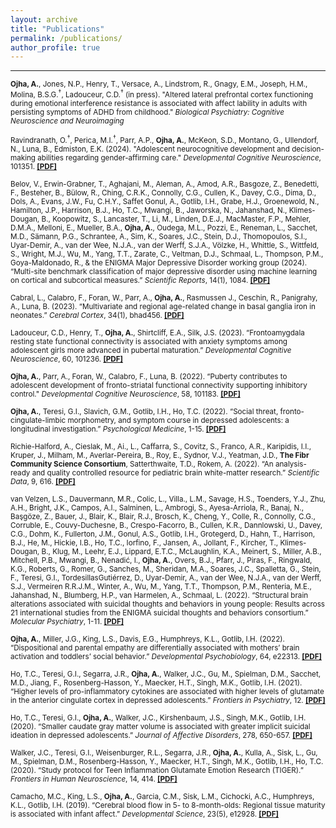 ```yaml
---
layout: archive
title: "Publications"
permalink: /publications/
author_profile: true
---
```


 --- 


<sub><b>Ojha, A.</b>, Jones, N.P., Henry, T., Versace, A., Lindstrom, R., Gnagy, E.M., Joseph, H.M., Molina, B.S.G.<sup>†</sup>, Ladouceur, C.D.<sup>†</sup> (in press). "Altered lateral prefrontal cortex functioning during emotional interference resistance is associated with affect lability in adults with persisting symptoms of ADHD from childhood." *Biological Psychiatry: Cognitive Neuroscience and Neuroimaging* 

<sub>Ravindranath, O.<sup>†</sup>, Perica, M.I.<sup>†</sup>, Parr, A.P., <b>Ojha, A.</b>, McKeon, S.D., Montano, G., Ullendorf, N., Luna, B., Edmiston, E.K. (2024). "Adolescent neurocognitive development and decision-making abilities regarding gender-affirming care." *Developmental Cognitive Neuroscience*, 101351. [<b>[PDF]</b>](https://amarojha.github.io/_pages/2024dcn.pdf) <sub>

<sub>Belov, V., Erwin-Grabner, T., Aghajani, M., Aleman, A., Amod, A.R., Basgoze, Z., Benedetti, F., Besteher, B., Bülow, R., Ching, C.R.K., Connolly, C.G., Cullen, K., Davey, C.G., Dima, D., Dols, A., Evans, J.W., Fu, C.H.Y., Saffet Gonul, A., Gotlib, I.H., Grabe, H.J., Groenewold, N., Hamilton, J.P., Harrison, B.J., Ho, T.C., Mwangi, B., Jaworska, N., Jahanshad, N., Klimes-Dougan, B., Koopowitz, S., Lancaster, T., Li, M., Linden, D.E.J., MacMaster, F.P., Mehler, D.M.A., Melloni, E., Mueller, B.A., <b>Ojha, A.</b>, Oudega, M.L., Pozzi, E., Reneman, L., Sacchet, M.D., Sämann, P.G., Schrantee, A., Sim, K., Soares, J.C., Stein, D.J., Thomopoulos, S.I., Uyar-Demir, A., van der Wee, N.J.A., van der Werff, S.J.A., Völzke, H., Whittle, S., Wittfeld, S., Wright, M.J., Wu, M., Yang, T.T., Zarate, C., Veltman, D.J., Schmaal, L., Thompson, P.M., Goya-Maldonado, R., & the ENIGMA Major Depressive Disorder working group (2024). “Multi-site benchmark classification of major depressive disorder using machine learning on cortical and subcortical measures.” *Scientific Reports*, 14(1), 1084. [<b>[PDF]</b>](https://amarojha.github.io/_pages/2024scirep.pdf) </sub>

<sub>Cabral, L., Calabro, F., Foran, W., Parr, A., <b>Ojha, A.</b>, Rasmussen J., Ceschin, R., Panigrahy, A., Luna, B. (2023). “Multivariate and regional age-related change in basal ganglia iron in neonates.” *Cerebral Cortex*, 34(1), bhad456. [<b>[PDF]</b>](https://amarojha.github.io/_pages/2023cercor.pdf) </sub>

<sub>Ladouceur, C.D., Henry, T., <b>Ojha, A.</b>, Shirtcliff, E.A., Silk, J.S. (2023). “Frontoamygdala resting state functional connectivity is associated with anxiety symptoms among adolescent girls more advanced in pubertal maturation.” *Developmental Cognitive Neuroscience*, 60, 101236. [<b>[PDF]</b>](https://amarojha.github.io/_pages/2023dcn.pdf) </sub>

<sub><b>Ojha, A.</b>, Parr, A., Foran, W., Calabro, F., Luna, B. (2022). “Puberty contributes to adolescent development of fronto-striatal functional connectivity supporting inhibitory control." *Developmental Cognitive Neuroscience*, 58, 101183. [<b>[PDF]</b>](https://amarojha.github.io/_pages/2022dcn.pdf) </sub>

<sub><b>Ojha, A.</b>, Teresi, G.I., Slavich, G.M., Gotlib, I.H., Ho, T.C. (2022). “Social threat, fronto-cingulate-limbic morphometry, and symptom course in depressed adolescents: a longitudinal investigation.” *Psychological Medicine*, 1-15. [<b>[PDF]</b>](https://amarojha.github.io/_pages/2022psm.pdf) </sub>

<sub>Richie-Halford, A., Cieslak, M., Ai., L., Caffarra, S., Covitz, S., Franco, A.R., Karipidis, I.I., Kruper, J., Milham, M., Averlar-Pereira, B., Roy, E., Sydnor, V.J., Yeatman, J.D., <b>The Fibr Community Science Consortium</b>, Satterthwaite, T.D., Rokem, A. (2022). “An analysis-ready and quality controlled resource for pediatric brain white-matter research.” *Scientific Data*, 9, 616. [<b>[PDF]</b>](https://amarojha.github.io/_pages/2022scidata.pdf) </sub>

<sub>van Velzen, L.S., Dauvermann, M.R., Colic, L., Villa., L.M., Savage, H.S., Toenders, Y.J., Zhu, A.H., Bright, J.K., Campos, A.I., Salminen, L., Ambrogi, S., Ayesa-Arriola, R., Banaj, N., Başgöze, Z., Bauer, J., Blair, K., Blair, R.J., Brosch, K., Cheng, Y., Colle, R., Connolly, C.G., Corruble, E., Couvy-Duchesne, B., Crespo-Facorro, B., Cullen, K.R., Dannlowski, U., Davey, C.G., Dohm, K., Fullerton, J.M., Gonul, A.S., Gotlib, I.H., Grotegerd, D., Hahn, T., Harrison, B.J., He, M., Hickie, I.B., Ho, T.C., Iorfino, F., Jansen, A., Jollant, F., Kircher, T., Klimes-Dougan, B., Klug, M., Leehr, E.J., Lippard, E.T.C., McLaughlin, K.A., Meinert, S., Miller, A.B., Mitchell, P.B., Mwangi, B., Nenadić, I., <b>Ojha, A.</b>, Overs, B.J., Pfarr, J., Piras, F., Ringwald, K.G., Roberts, G., Romer, G., Sanches, M., Sheridan, M.A., Soares, J.C., Spalletta, G., Stein, F., Teresi, G.I., TordesillasGutiérrez, D., Uyar-Demir, A., van der Wee, N.J.A., van der Werff, S.J., Vermeiren R.R.J.M., Winter, A., Wu, M., Yang, T.T., Thompson, P.M., Renteria, M.E., Jahanshad, N., Blumberg, H.P., van Harmelen, A., Schmaal, L. (2022). “Structural brain alterations associated with suicidal thoughts and behaviors in young people: Results across 21 international studies from the ENIGMA suicidal thoughts and behaviors consortium.” *Molecular Psychiatry*, 1-11. [<b>[PDF]</b>](https://amarojha.github.io/_pages/2022molpsy.pdf) </sub>

<sub><b>Ojha, A.</b>, Miller, J.G., King, L.S., Davis, E.G., Humphreys, K.L., Gotlib, I.H. (2022). “Dispositional and parental empathy are differentially associated with mothers’ brain activation and toddlers’ social behavior.” *Developmental Psychobiology*, 64, e22313. [<b>[PDF]</b>](https://amarojha.github.io/_pages/2022devpsybio.pdf) </sub>

<sub>Ho, T.C., Teresi, G.I., Segarra, J.R., <b>Ojha, A.</b>, Walker, J.C., Gu, M., Spielman, D.M., Sacchet, M.D., Jiang, F., Rosenberg-Hasson, Y., Maecker, H.T., Singh, M.K., Gotlib, I.H. (2021). “Higher levels of pro-inflammatory cytokines are associated with higher levels of glutamate in the anterior cingulate cortex in depressed adolescents.” *Frontiers in Psychiatry*, 12. [<b>[PDF]</b>](https://amarojha.github.io/_pages/2021fip.pdf) </sub>

<sub>Ho, T.C., Teresi, G.I., <b>Ojha, A.</b>, Walker, J.C., Kirshenbaum, J.S., Singh, M.K., Gotlib, I.H. (2020). “Smaller caudate gray matter volume is associated with greater implicit suicidal ideation in depressed adolescents.” *Journal of Affective Disorders*, 278, 650-657. [<b>[PDF]</b>](https://amarojha.github.io/_pages/2021jad.pdf) </sub>

<sub>Walker, J.C., Teresi, G.I., Weisenburger, R.L., Segarra, J.R., <b>Ojha, A.</b>, Kulla, A., Sisk, L., Gu, M., Spielman, D.M., Rosenberg-Hasson, Y., Maecker, H.T., Singh, M.K., Gotlib, I.H., Ho, T.C. (2020). “Study protocol for Teen Inflammation Glutamate Emotion Research (TIGER).” *Frontiers in Human Neuroscience*, 14, 414. [<b>[PDF]</b>](https://amarojha.github.io/_pages/2020fhn.pdf) </sub>

<sub>Camacho, M.C., King, L.S., <b>Ojha, A.</b>, Garcia, C.M., Sisk, L.M., Cichocki, A.C., Humphreys, K.L., Gotlib, I.H. (2019). “Cerebral blood flow in 5- to 8-month-olds: Regional tissue maturity is associated with infant affect.” *Developmental Science*, 23(5), e12928. [<b>[PDF]</b>](https://amarojha.github.io/_pages/2019devsci.pdf) </sub>
